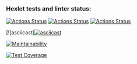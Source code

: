 ### Hexlet tests and linter status:
[![Actions Status](https://github.com/StasyMo/python-project-lvl2/workflows/hexlet-check/badge.svg)](https://github.com/StasyMo/python-project-lvl2/actions)
[![Actions Status](https://github.com/StasyMo/python-project-lvl2/workflows/linter/badge.svg)](https://github.com/StasyMo/python-project-lvl2/actions)
[![Actions Status](https://github.com/StasyMo/python-project-lvl2/workflows/test/badge.svg)](https://github.com/StasyMo/python-project-lvl2/actions)

[![asciicast][![asciicast](https://asciinema.org/a/XEaPL8RdeyCkc5OTd8Pxvv1FW.svg)](https://asciinema.org/a/XEaPL8RdeyCkc5OTd8Pxvv1FW)

[![Maintainability](https://api.codeclimate.com/v1/badges/a99a88d28ad37a79dbf6/maintainability)](https://codeclimate.com/github/codeclimate/codeclimate/maintainability)

[![Test Coverage](https://api.codeclimate.com/v1/badges/a99a88d28ad37a79dbf6/test_coverage)](https://codeclimate.com/github/codeclimate/codeclimate/test_coverage)